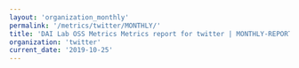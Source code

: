 ```yaml
---
layout: 'organization_monthly'
permalink: '/metrics/twitter/MONTHLY/'
title: 'DAI Lab OSS Metrics Metrics report for twitter | MONTHLY-REPORT-2019-10-25'
organization: 'twitter'
current_date: '2019-10-25'
---
```

